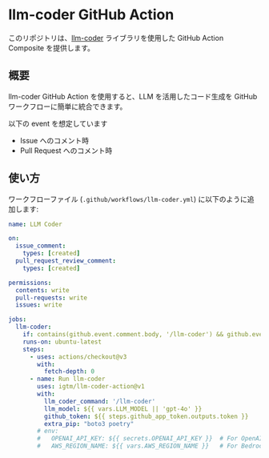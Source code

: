 # llm-coder GitHub Action

このリポジトリは、[llm-coder](https://github.com/igtm/llm-coder) ライブラリを使用した GitHub Action Composite を提供します。

## 概要

llm-coder GitHub Action を使用すると、LLM を活用したコード生成を GitHub ワークフローに簡単に統合できます。

以下の event を想定しています

- Issue へのコメント時
- Pull Request へのコメント時

## 使い方

ワークフローファイル (`.github/workflows/llm-coder.yml`) に以下のように追加します:

```yaml
name: LLM Coder

on:
  issue_comment:
    types: [created]
  pull_request_review_comment:
    types: [created]

permissions:
  contents: write
  pull-requests: write
  issues: write

jobs:
  llm-coder:
    if: contains(github.event.comment.body, '/llm-coder') && github.event.comment.user.type != 'Bot'
    runs-on: ubuntu-latest
    steps:
      - uses: actions/checkout@v3
        with:
          fetch-depth: 0
      - name: Run llm-coder
        uses: igtm/llm-coder-action@v1
        with:
          llm_coder_command: '/llm-coder'
          llm_model: ${{ vars.LLM_MODEL || 'gpt-4o' }}
          github_token: ${{ steps.github_app_token.outputs.token }}
          extra_pip: "boto3 poetry"
        # env:
        #   OPENAI_API_KEY: ${{ secrets.OPENAI_API_KEY }}  # For OpenAI users
        #   AWS_REGION_NAME: ${{ vars.AWS_REGION_NAME }}   # For Bedrock users
```
